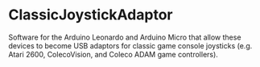 # ClassicJoystickAdaptor
Software for the Arduino Leonardo and Arduino Micro that allow these devices to become USB adaptors for classic game console joysticks (e.g. Atari 2600, ColecoVision, and Coleco ADAM game controllers).
